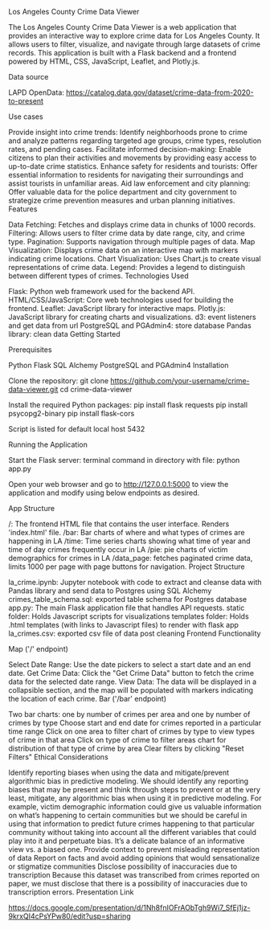Los Angeles County Crime Data Viewer

The Los Angeles County Crime Data Viewer is a web application that provides an interactive way to explore crime data for Los Angeles County. It allows users to filter, visualize, and navigate through large datasets of crime records. This application is built with a Flask backend and a frontend powered by HTML, CSS, JavaScript, Leaflet, and Plotly.js.

Data source

LAPD OpenData: https://catalog.data.gov/dataset/crime-data-from-2020-to-present

Use cases

Provide insight into crime trends: Identify neighborhoods prone to crime and analyze patterns regarding targeted age groups, crime types, resolution rates, and pending cases.
Facilitate informed decision-making: Enable citizens to plan their activities and movements by providing easy access to up-to-date crime statistics.
Enhance safety for residents and tourists: Offer essential information to residents for navigating their surroundings and assist tourists in unfamiliar areas.
Aid law enforcement and city planning: Offer valuable data for the police department and city government to strategize crime prevention measures and urban planning initiatives.
Features

Data Fetching: Fetches and displays crime data in chunks of 1000 records.
Filtering: Allows users to filter crime data by date range, city, and crime type.
Pagination: Supports navigation through multiple pages of data.
Map Visualization: Displays crime data on an interactive map with markers indicating crime locations.
Chart Visualization: Uses Chart.js to create visual representations of crime data.
Legend: Provides a legend to distinguish between different types of crimes.
Technologies Used

Flask: Python web framework used for the backend API.
HTML/CSS/JavaScript: Core web technologies used for building the frontend.
Leaflet: JavaScript library for interactive maps.
Plotly.js: JavaScript library for creating charts and visualizations.
d3: event listeners and get data from url
PostgreSQL and PGAdmin4: store database
Pandas library: clean data
Getting Started

Prerequisites

Python
Flask
SQL Alchemy
PostgreSQL and PGAdmin4
Installation

Clone the repository: git clone https://github.com/your-username/crime-data-viewer.git cd crime-data-viewer

Install the required Python packages: pip install flask requests pip install psycopg2-binary pip install flask-cors

Script is listed for default local host 5432

Running the Application

Start the Flask server: terminal command in directory with file: python app.py

Open your web browser and go to http://127.0.0.1:5000 to view the application and modify using below endpoints as desired.

App Structure

/: The frontend HTML file that contains the user interface. Renders 'index.html' file.
/bar: Bar charts of where and what types of crimes are happening in LA
/time: Time series charts showing what time of year and time of day crimes frequently occur in LA
/pie: pie charts of victim demographics for crimes in LA /data_page: fetches paginated crime data, limits 1000 per page with page buttons for navigation.
Project Structure

la_crime.ipynb: Jupyter notebook with code to extract and cleanse data with Pandas library and send data to Postgres using SQL Alchemy
crimes_table_schema.sql: exported table schema for Postgres database
app.py: The main Flask application file that handles API requests.
static folder: Holds Javascript scripts for visualizations
templates folder: Holds .html templates (with links to Javascript files) to render with flask app
la_crimes.csv: exported csv file of data post cleaning
Frontend Functionality

Map ('/' endpoint)

Select Date Range: Use the date pickers to select a start date and an end date.
Get Crime Data: Click the "Get Crime Data" button to fetch the crime data for the selected date range.
View Data: The data will be displayed in a collapsible section, and the map will be populated with markers indicating the location of each crime.
Bar ('/bar' endpoint)

Two bar charts: one by number of crimes per area and one by number of crimes by type
Choose start and end date for crimes reported in a particular time range
Click on one area to filter chart of crimes by type to view types of crime in that area
Click on type of crime to filter areas chart for distribution of that type of crime by area
Clear filters by clicking "Reset Filters"
Ethical Considerations

Identify reporting biases when using the data and mitigate/prevent algorithmic bias in predictive modeling.
We should identify any reporting biases that may be present and think through steps to prevent or at the very least, mitigate, any algorithmic bias when using it in predictive modeling. For example, victim demographic information could give us valuable information on what’s happening to certain communities but we should be careful in using that information to predict future crimes happening to that particular community without taking into account all the different variables that could play into it and perpetuate bias. It’s a delicate balance of an informative view vs. a biased one.
Provide context to prevent misleading representation of data
Report on facts and avoid adding opinions that would sensationalize or stigmatize communities
Disclose possibility of inaccuracies due to transcription
Because this dataset was transcribed from crimes reported on paper, we must disclose that there is a possibility of inaccuracies due to transcription errors.
Presentation Link

https://docs.google.com/presentation/d/1Nh8fnIOFrAObTgh9Wi7_SfEj1jz-9krxQI4cPsYPw80/edit?usp=sharing
